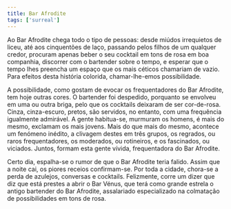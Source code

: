 ```yaml
---
title: Bar Afrodite
tags: ['surreal']
---
```


Ao Bar Afrodite chega todo o tipo de pessoas: desde miúdos irrequietos de liceu, até aos cinquentões de laço, passando pelos filhos de um qualquer credor, procuram apenas beber o seu cocktail em tons de rosa em boa companhia, discorrer com o bartender sobre o tempo, e esperar que o tempo lhes preencha um espaço que os mais céticos chamariam de vazio. Para efeitos desta história colorida, chamar-lhe-emos possibilidade.

A possibilidade, como gostam de evocar os frequentadores do Bar Afrodite, tem hoje outras cores. O bartender foi despedido, porquanto se envolveu em uma ou outra briga, pelo que os cocktails deixaram de ser cor-de-rosa. Cinza, cinza-escuro, pretos, são servidos, no entanto, com uma frequência igualmente admirável. A gente habitua-se, murmuram os homens, é mais do mesmo, exclamam os mais jovens. Mais do que mais do mesmo, acontece um fenómeno inédito, a clivagem destes em três grupos, os regrados, ou raros frequentadores, os moderados, ou rotineiros, e os fascinados, ou viciados. Juntos, formam esta gente vívida, frequentadora do Bar Afrodite.

Certo dia, espalha-se o rumor de que o Bar Afrodite teria falido. Assim que a noite cai, os piores receios confirmam-se. Por toda a cidade, chora-se a perda de azulejos, conversas e cocktails. Felizmente, corre um dizer que diz que está prestes a abrir o Bar Vénus, que terá como grande estrela o antigo bartender do Bar Afrodite, assalariado especializado na colmatação de possibilidades em tons de rosa.